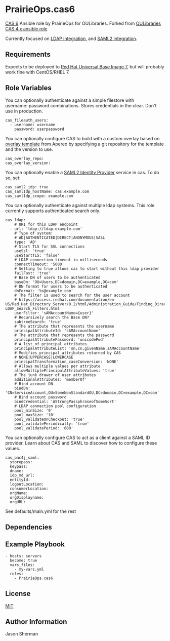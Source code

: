 PrairieOps.cas6
=========

[CAS 6](https://apereo.github.io/cas/6.1.x/index.html) Ansible role by PrairieOps for OULibraries.
Forked from [OULibraries CAS 4.x ansible role](https://github.com/OULibraries/ansible-role-cas)

Currently focused on [LDAP integration](https://apereo.github.io/cas/6.1.x/installation/LDAP-Authentication.html), and [SAML2 integration](https://apereo.github.io/cas/6.1.x/installation/Configuring-SAML2-Authentication.html).

Requirements
------------

Expects to be deployed to [Red Hat Universal Base Image 7](https://access.redhat.com/containers/#/registry.access.redhat.com/ubi7/ubi), but will probably work fine with CentOS/RHEL 7.

Role Variables
--------------
You can optionally authenticate against a simple filestore with username::password combinations. Stores credentials in the clear. Don't use in production.

```
cas_fileauth_users:
  - username: username
    password: userpassword
```

You can optionally configure CAS to build with a custom overlay based
on [overlay template](https://github.com/apereo/cas-overlay-template)
from Apereo by specifying a git repository for the template and the
version to use.

```
cas_overlay_repo: 
cas_overlay_version: 
```

You can optionally enable a [SAML2 Identity Provider](https://apereo.github.io/cas/6.1.x/installation/Configuring-SAML2-Authentication.html) service in cas.
To do so, set:
```
cas_saml2_idp: true
cas_samlIdp_hostName: cas.example.com
cas_samlIdp_scope: example.com
```



You can optionally authenticate against multiple ldap systems.  This role currently supports authenticated search only.

```
cas_ldap:
    # URI for this LDAP endpoint
  - url: 'ldap://ldap.example.com'
    # Type of system:
    # AD|AUTHENTICATED|DIRECT|ANONYMOUS|SASL
    type: 'AD'
    # Start TLS for SSL connections
    useSsl: 'true'
    useStartTLS: 'false'
    # LDAP connection timeout in milliseconds
    connectTimeout: '5000'
    # Setting to true allows cas to start without this ldap provider
    failFast: 'true'
    # Base DN of users to be authenticated
    baseDn: 'OU=Users,DC=domain,DC=example,DC=com'
    # DN format for users to be authenticated
    dnFormat: '%s@example.com'
    # The filter is used to search for the user account
    # https://access.redhat.com/documentation/en-US/Red_Hat_Directory_Server/8.2/html/Administration_Guide/Finding_Directory_Entries-LDAP_Search_Filters.html
    userFilter: 'sAMAccountName={user}'
    # Recursively search the Base DN?
    subtreeSearch: 'true'
    # The attribute that represents the username
    principalAttributeId: 'sAMAccountName'
    # The attribute that represents the password
    principalAttributePassword: 'unicodePwd'
    # A list of principal attributes
    principalAttributeList: 'sn,cn,givenName,sAMAccountName'
    # Modifies principal attributes returned by CAS
    # NONE|UPPERCASE|LOWERCASE
    principalTransformation_caseConversion: 'NONE'
    # Allows multiple values per attribute
    allowMultiplePrincipalAttributeValues: 'true'
    # The junk drawer of user attributes
    additionalAttributes: 'memberOf'
    # Bind account DN
    bindDn: 'CN=ServiceAccount,OU=SomeNonStandardOU,DC=domain,DC=example,DC=com'
    # Bind account password
    bindCredential: 'AStrongPassphraseofSomeSort'
    # LDAP connection pool configuration
    pool_minSize: '0'
    pool_maxSize: '10'
    pool_validateOnCheckout: 'true'
    pool_validatePeriodically: 'true'
    pool_validatePeriod: '600'
```

You can optionally configure CAS to act as a client against a SAML ID provider. Learn about CAS and SAML to discover how to configure these values.

```
cas_pac4j_saml:
  storepass:
  keypass:
  dname:
  idp_md_url:
  entityId:
  logoutLocation:
  consumerLocation:
  orgName:
  orgDisplayname:
  orgURL:
```

See defaults/main.yml for the rest

Dependencies
------------

Example Playbook
----------------

```
- hosts: servers
  become: true
  vars_files:
    - my-vars.yml
  roles:
    - PrairieOps.cas6
```

License
-------

[MIT](LICENSE)

Author Information
------------------

Jason Sherman
